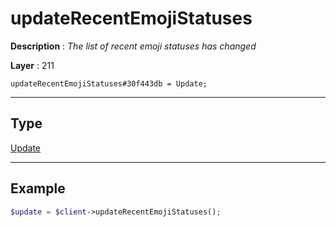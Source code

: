 # updateRecentEmojiStatuses

**Description** : *The list of recent emoji statuses has changed*

**Layer** : 211

```tl
updateRecentEmojiStatuses#30f443db = Update;
```

---

## Type

[Update](type/Update)

---

## Example

```php
$update = $client->updateRecentEmojiStatuses();
```